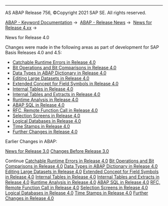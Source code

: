   

* * *

AS ABAP Release 756, ©Copyright 2021 SAP SE. All rights reserved.

[ABAP - Keyword Documentation](https://help.sap.com/doc/abapdocu_756_index_htm/7.56/en-US/abenabap.htm) →  [ABAP - Release News](https://help.sap.com/doc/abapdocu_756_index_htm/7.56/en-US/abennews.htm) →  [News for Release 4.xx](https://help.sap.com/doc/abapdocu_756_index_htm/7.56/en-US/abennews-4.htm) → 

News for Release 4.0

Changes were made in the following areas as part of development for SAP Basis Releases 4.0 and 4.5:

-   [Catchable Runtime Errors in Release 4.0](https://help.sap.com/doc/abapdocu_756_index_htm/7.56/en-US/abennews-40-sysexc.htm)
-   [Bit Operations and Bit Comparisons in Release 4.0](https://help.sap.com/doc/abapdocu_756_index_htm/7.56/en-US/abennews-40-bitops.htm)
-   [Data Types in ABAP Dictionary in Release 4.0](https://help.sap.com/doc/abapdocu_756_index_htm/7.56/en-US/abennews-40-dictionary-types.htm)
-   [Editing Large Datasets in Release 4.0](https://help.sap.com/doc/abapdocu_756_index_htm/7.56/en-US/abennews-40-performance.htm)
-   [Extended Concept for Field Symbols in Release 4.0](https://help.sap.com/doc/abapdocu_756_index_htm/7.56/en-US/abennews-40-assign.htm)
-   [Internal Tables in Release 4.0](https://help.sap.com/doc/abapdocu_756_index_htm/7.56/en-US/abennews-40-keytab.htm)
-   [Internal Tables and Extracts in Release 4.0](https://help.sap.com/doc/abapdocu_756_index_htm/7.56/en-US/abennews-40-itab-more.htm)
-   [Runtime Analysis in Release 4.0](https://help.sap.com/doc/abapdocu_756_index_htm/7.56/en-US/abennews-40-se30.htm)
-   [ABAP SQL in Release 4.0](https://help.sap.com/doc/abapdocu_756_index_htm/7.56/en-US/abennews-40-abap_sql.htm)
-   [RFC, Remote Function Call in Release 4.0](https://help.sap.com/doc/abapdocu_756_index_htm/7.56/en-US/abennews-40-rfc.htm)
-   [Selection Screens in Release 4.0](https://help.sap.com/doc/abapdocu_756_index_htm/7.56/en-US/abennews-40-selscreen.htm)
-   [Logical Databases in Release 4.0](https://help.sap.com/doc/abapdocu_756_index_htm/7.56/en-US/abennews-40-ldb.htm)
-   [Time Stamps in Release 4.0](https://help.sap.com/doc/abapdocu_756_index_htm/7.56/en-US/abennews-40-timestamp.htm)
-   [Further Changes in Release 4.0](https://help.sap.com/doc/abapdocu_756_index_htm/7.56/en-US/abennews-40-other-40ab.htm)

Earlier Changes in ABAP:

[News for Release 3.0](https://help.sap.com/doc/abapdocu_756_index_htm/7.56/en-US/abennews-30.htm)
[Changes Before Release 3.0](https://help.sap.com/doc/abapdocu_756_index_htm/7.56/en-US/abennews-21.htm)

Continue
[Catchable Runtime Errors in Release 4.0](https://help.sap.com/doc/abapdocu_756_index_htm/7.56/en-US/abennews-40-sysexc.htm)
[Bit Operations and Bit Comparisons in Release 4.0](https://help.sap.com/doc/abapdocu_756_index_htm/7.56/en-US/abennews-40-bitops.htm)
[Data Types in ABAP Dictionary in Release 4.0](https://help.sap.com/doc/abapdocu_756_index_htm/7.56/en-US/abennews-40-dictionary-types.htm)
[Editing Large Datasets in Release 4.0](https://help.sap.com/doc/abapdocu_756_index_htm/7.56/en-US/abennews-40-performance.htm)
[Extended Concept for Field Symbols in Release 4.0](https://help.sap.com/doc/abapdocu_756_index_htm/7.56/en-US/abennews-40-assign.htm)
[Internal Tables in Release 4.0](https://help.sap.com/doc/abapdocu_756_index_htm/7.56/en-US/abennews-40-keytab.htm)
[Internal Tables and Extracts in Release 4.0](https://help.sap.com/doc/abapdocu_756_index_htm/7.56/en-US/abennews-40-itab-more.htm)
[Runtime Analysis in Release 4.0](https://help.sap.com/doc/abapdocu_756_index_htm/7.56/en-US/abennews-40-se30.htm)
[ABAP SQL in Release 4.0](https://help.sap.com/doc/abapdocu_756_index_htm/7.56/en-US/abennews-40-abap_sql.htm)
[RFC, Remote Function Call in Release 4.0](https://help.sap.com/doc/abapdocu_756_index_htm/7.56/en-US/abennews-40-rfc.htm)
[Selection Screens in Release 4.0](https://help.sap.com/doc/abapdocu_756_index_htm/7.56/en-US/abennews-40-selscreen.htm)
[Logical Databases in Release 4.0](https://help.sap.com/doc/abapdocu_756_index_htm/7.56/en-US/abennews-40-ldb.htm)
[Time Stamps in Release 4.0](https://help.sap.com/doc/abapdocu_756_index_htm/7.56/en-US/abennews-40-timestamp.htm)
[Further Changes in Release 4.0](https://help.sap.com/doc/abapdocu_756_index_htm/7.56/en-US/abennews-40-other-40ab.htm)